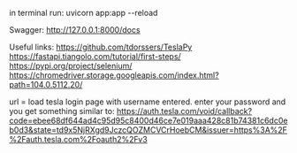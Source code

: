 in terminal run: 
    uvicorn app:app --reload

Swagger:
    http://127.0.0.1:8000/docs

Useful links:
https://github.com/tdorssers/TeslaPy
https://fastapi.tiangolo.com/tutorial/first-steps/
https://pypi.org/project/selenium/
https://chromedriver.storage.googleapis.com/index.html?path=104.0.5112.20/

url = load tesla login page with username entered. enter your password and you get something similar to:
https://auth.tesla.com/void/callback?code=ebee68df644ad4c95d95c8400d46ce7e019aaa428c81b74381c6dc0eb0d3&state=td9x5NjRXgd9JczcQOZMCVCrHoebCM&issuer=https%3A%2F%2Fauth.tesla.com%2Foauth2%2Fv3